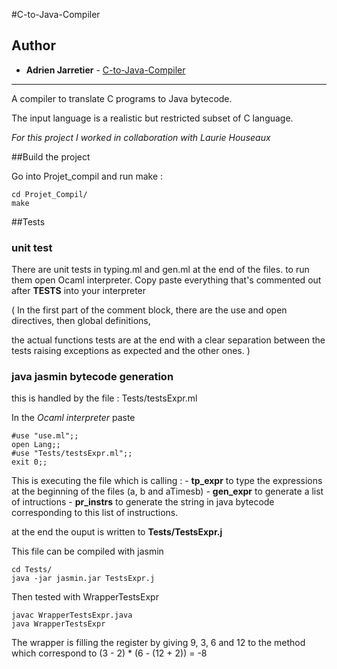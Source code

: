 #C-to-Java-Compiler

## Author

* **Adrien Jarretier** - [C-to-Java-Compiler](https://github.com/AdrienJarretier/C-to-Java-Compiler)

---

A compiler to translate C programs to Java bytecode.

The input language is a realistic but restricted subset of C language.

*For this project I worked in collaboration with Laurie Houseaux*


##Build the project

Go into Projet_compil and run make :

````
cd Projet_Compil/
make
````


##Tests

### unit test

There are unit tests in typing.ml and gen.ml at the end of the files.
to run them open Ocaml interpreter.
Copy paste everything that's commented out after **TESTS** into your interpreter

( In the first part of the comment block,
there are the use and open directives, then global definitions,

the actual functions tests are at the end with a clear separation between the tests raising exceptions as expected and the other ones.
)


### java jasmin bytecode generation

this is handled by the file : Tests/testsExpr.ml

In the *Ocaml interpreter* paste

````
#use "use.ml";;
open Lang;;
#use "Tests/testsExpr.ml";;
exit 0;;
````

This is executing the file which is calling :
	- **tp_expr** to type the expressions at the beginning of the files (a, b and aTimesb)
	- **gen_expr** to generate a list of intructions
	- **pr_instrs** to generate the string in java bytecode corresponding to this list of instructions.

at the end the ouput is written to **Tests/TestsExpr.j**

This file can be compiled with jasmin
````
cd Tests/
java -jar jasmin.jar TestsExpr.j
````

Then tested with WrapperTestsExpr
````
javac WrapperTestsExpr.java
java WrapperTestsExpr
````

The wrapper is filling the register by giving 9, 3, 6 and 12 to the method
which correspond to (3 - 2) * (6 - (12 + 2)) = -8
